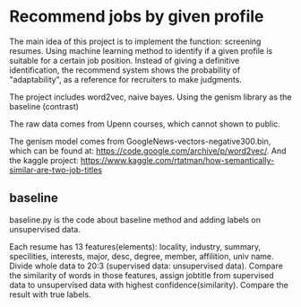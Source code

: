 # Recommend jobs by given profile
The main idea of this project is to implement the function: screening resumes. Using machine learning method to identify if a given profile is suitable for a certain job position. Instead of giving a definitive identification, the recommend system shows the probability of "adaptability", as a reference for recruiters to make judgments.

The project includes word2vec, naive bayes. Using the genism library as the baseline (contrast)

The raw data comes from Upenn courses, which cannot shown to public.

The genism model comes from GoogleNews-vectors-negative300.bin, which can be found at: https://code.google.com/archive/p/word2vec/. 
And the kaggle project: https://www.kaggle.com/rtatman/how-semantically-similar-are-two-job-titles

## baseline
baseline.py is the code about baseline method and adding labels on unsupervised data.

Each resume has 13 features(elements): locality, industry, summary, specilities, interests, major, desc, degree, member, affilition, univ name. 
Divide whole data to 20:3 (supervised data: unsupervised data). Compare the similarity of words in those features, assign jobtitle from supervised data to unsupervised data with highest confidence(similarity).
Compare the result with true labels.

##
